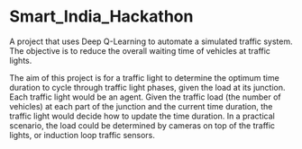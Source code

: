 # Smart_India_Hackathon
A project that uses Deep Q-Learning to automate a simulated traffic system. The objective is to reduce the overall waiting time of vehicles at traffic lights.

The aim of this project is for a traffic light to determine the optimum time duration to cycle through traffic light phases, given the load at its junction. Each traffic light would be an agent. Given the traffic load (the number of vehicles) at each part of the junction and the current time duration, the traffic light would decide how to update the time duration. In a practical scenario, the load could be determined by cameras on top of the traffic lights, or induction loop traffic sensors.
